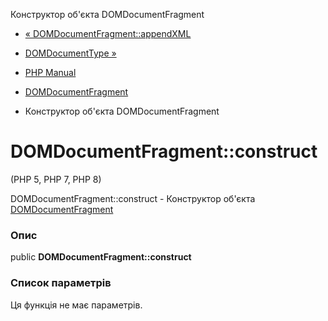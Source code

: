 Конструктор об'єкта DOMDocumentFragment

-   [« DOMDocumentFragment::appendXML](domdocumentfragment.appendxml.html)
    
-   [DOMDocumentType »](class.domdocumenttype.html)
    
-   [PHP Manual](index.html)
    
-   [DOMDocumentFragment](class.domdocumentfragment.html)
    
-   Конструктор об'єкта DOMDocumentFragment
    

# DOMDocumentFragment::construct

(PHP 5, PHP 7, PHP 8)

DOMDocumentFragment::construct - Конструктор об'єкта [DOMDocumentFragment](class.domdocumentfragment.html)

### Опис

public **DOMDocumentFragment::construct**

### Список параметрів

Ця функція не має параметрів.